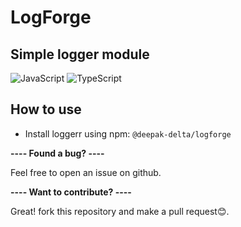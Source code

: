 # LogForge

## Simple logger module

![JavaScript](https://img.shields.io/badge/JavaScript-F7DF1E?style=for-the-badge&logo=javascript&logoColor=black) ![TypeScript](https://img.shields.io/badge/TypeScript-007ACC?style=for-the-badge&logo=typescript&logoColor=white)

## How to use

- Install loggerr using npm: `@deepak-delta/logforge`

**---- Found a bug? ----**

Feel free to open an issue on github.

**---- Want to contribute? ----**

Great! fork this repository and make a pull request😊.
